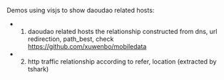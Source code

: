 Demos using visjs to show daoudao related hosts:
- 1. daoudao related hosts 
     the relationship constructed from dns, url redirection, path_best, 
     check https://github.com/xuwenbo/mobiledata

- 2. http traffic relationship according to refer, location  (extracted by tshark)
    

